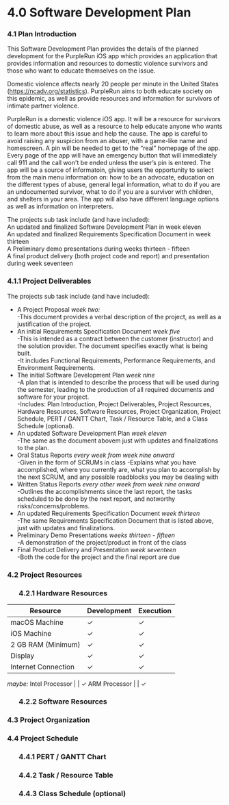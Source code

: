 # 4.0 Software Development Plan
  
### 4.1   Plan Introduction  
This Software Development Plan provides the details of the planned development for the PurpleRun iOS app which provides an application that provides information and resources to domestic violence survivors and those who want to educate themselves on the issue.  
  
Domestic violence affects nearly 20 people per minute in the United States (https://ncadv.org/statistics). PurpleRun aims to both educate society on this epidemic, as well as provide resources and information for survivors of intimate partner violence.  
  
PurpleRun is a domestic violence iOS app. It will be a resource for survivors of domestic abuse, as well as a resource to help educate anyone who wants to learn more about this issue and help the cause. The app is careful to avoid raising any suspicion from an abuser, with a game-like name and homescreen. A pin will be needed to get to the “real” homepage of the app. Every page of the app will have an emergency button that will immediately call 911 and the call won't be ended unless the user’s pin is entered. The app will be a source of informatoin, giving users the opportunity to select from the main menu information on: how to be an advocate, education on the different types of abuse, general legal information, what to do if you are an undocumented survivor, what to do if you are a survivor with children, and shelters in your area. The app will also have different language options as well as information on interpreters.   
  
The projects sub task include (and have included):  
An updated and finalized Software Development Plan in week eleven  
An updated and finalized Requirements Specification Document in week thirteen  
A Preliminary demo presentations during weeks thirteen - fifteen  
A final product delivery (both project code and report) and presentation during week seventeen  
### 4.1.1 Project Deliverables  
The projects sub task include (and have included):  
* A Project Proposal *week two:*  
    -This document provides a verbal description of the project, as well as a justification of the project. 
* An initial Requirements Specification Document *week five*  
    -This is intended as a contract between the customer (instructor) and the solution provider. The document specifies exactly what is being built.   
    -It includes Functional Requirements, Performance Requirements, and Environment Requirements.    
* The initial Software Development Plan *week nine*  
    -A plan that is intended to describe the process that will be used during the semester, leading to the production of all required documents and software for your project.  
    -Includes: Plan Introduction, Project Deliverables, Project Resources, Hardware Resources, Software Resources, Project Organization, Project Schedule, PERT / GANTT Chart, Task / Resource Table, and a Class Schedule (optional).
* An updated Software Development Plan *week eleven*  
    -The same as the document abovem just with updates and finalizations to the plan. 
* Oral Status Reports *every week from week nine onward*  
    -Given in the form of SCRUMs in class
    -Explains what you have accomplished, where you currently are, what you plan to accomplish by the next SCRUM, and any possible roadblocks you may be dealing with 
* Written Status Reports *every other week from week nine onward*  
    -Outlines the accomplishments since the last report, the tasks scheduled to be done by the next report, and notworthy risks/concerns/problems. 
* An updated Requirements Specification Document *week thirteen*  
    -The same Requirements Specification Document that is listed above, just with updates and finalizations. 
* Preliminary Demo Presentations *weeks thirteen - fifteen*  
    -A demonstration of the project/product in front of the class 
* Final Product Delivery and Presentation *week seventeen*  
    -Both the code for the project and the final report are due  
   
### 4.2   Project Resources  
### &nbsp;&nbsp;&nbsp;&nbsp;&nbsp;&nbsp; 4.2.1 Hardware Resources  
  Resource               | Development   | Execution
  ------------------     | ------------- | -----------
  macOS Machine          | ✓             | ✓
  iOS Machine            | ✓             | ✓
  2 GB RAM (Minimum)     | ✓             | ✓
  Display                | ✓             | ✓
  Internet Connection    | ✓             | ✓
 *maybe:*
  Intel Processor        |               | ✓
  ARM Processor          |               | ✓

### &nbsp;&nbsp;&nbsp;&nbsp;&nbsp;&nbsp; 4.2.2 Software Resources  
### 4.3   Project Organization  
### 4.4   Project Schedule  
### &nbsp;&nbsp;&nbsp;&nbsp;&nbsp;&nbsp; 4.4.1 PERT / GANTT Chart  
### &nbsp;&nbsp;&nbsp;&nbsp;&nbsp;&nbsp; 4.4.2 Task / Resource Table  
### &nbsp;&nbsp;&nbsp;&nbsp;&nbsp;&nbsp; 4.4.3 Class Schedule (optional)
